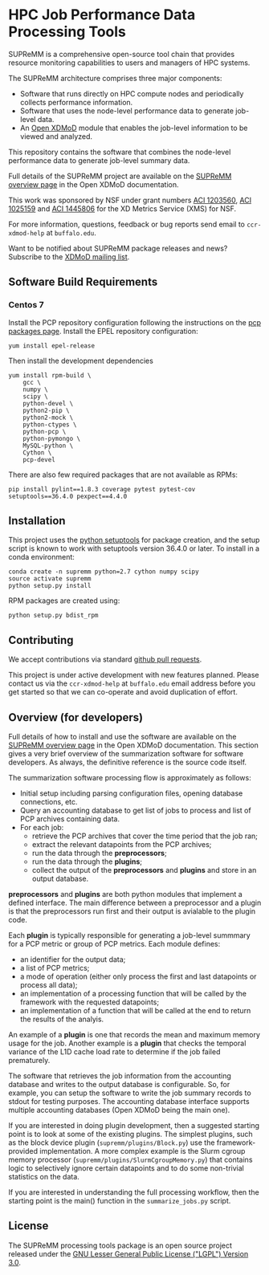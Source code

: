 HPC Job Performance Data Processing Tools
========================

SUPReMM is a comprehensive open-source tool chain that provides resource
monitoring capabilities to users and managers of HPC systems.

The SUPReMM architecture comprises three major components:

* Software that runs directly on HPC compute nodes and periodically collects performance information.
* Software that uses the node-level performance data to generate job-level data.
* An [Open XDMoD][xdmod] module that enables the job-level information to be viewed and analyzed.

This repository contains the software that combines the node-level performance
data to generate job-level summary data.

Full details of the SUPReMM project are available on the [SUPReMM overview page][supremm]
in the Open XDMoD documentation.

This work was sponsored by NSF under grant numbers
[ACI 1203560][nsf-1203560], [ACI 1025159][nsf-1025159] and [ACI 1445806][nsf-1445806] for the XD Metrics Service (XMS) for NSF.

For more information, questions, feedback or bug reports send email to
`ccr-xdmod-help` at `buffalo.edu`.

Want to be notified about SUPReMM package releases and news? Subscribe to the
[XDMoD mailing list][listserv].

Software Build Requirements 
---------------------------

### Centos 7

Install the PCP repository configuration following the instructions on the [pcp packages
page][pcpbintray]. Install the EPEL repository configuration:

    yum install epel-release

Then install the development dependencies

    yum install rpm-build \
        gcc \
        numpy \
        scipy \
        python-devel \
        python2-pip \
        python2-mock \
        python-ctypes \
        python-pcp \
        python-pymongo \
        MySQL-python \
        Cython \
        pcp-devel

There are also few required packages that are not available as RPMs:

    pip install pylint==1.8.3 coverage pytest pytest-cov setuptools==36.4.0 pexpect==4.4.0

Installation
------------

This project uses the [python setuptools][pydist] for package creation, and
the setup script is known to work with setuptools version 36.4.0 or later.
To install in a conda environment:

    conda create -n supremm python=2.7 cython numpy scipy
    source activate supremm
    python setup.py install 

RPM packages are created using:

    python setup.py bdist_rpm


Contributing
------------

We accept contributions via standard [github pull requests][ghpr].

This project is under active development with new features planned.
Please contact us via the `ccr-xdmod-help` at `buffalo.edu` email address
before you get started so that we can co-operate and avoid duplication of effort.

Overview (for developers)
-------------------------

Full details of how to install and use the software are available on the
[SUPReMM overview page][supremm] in the Open XDMoD documentation. This section
gives a very brief overview of the summarization software for software
developers. As always, the definitive reference is the source code itself.

The summarization software processing flow is approximately as follows:

- Initial setup including parsing configuration files, opening database connections, etc.
- Query an accounting database to get list of jobs to process and list of PCP archives containing data.
- For each job:
    - retrieve the PCP archives that cover the time period that the job ran;
    - extract the relevant datapoints from the PCP archives;
    - run the data through the **preprocessors**;
    - run the data through the **plugins**;
    - collect the output of the **preprocessors** and **plugins** and store in an output database.

**preprocessors** and **plugins** are both python modules that implement a
defined interface. The main difference between a preprocessor and a plugin is
that the preprocessors run first and their output is avialable to the plugin
code.

Each **plugin** is typically responsible for generating a job-level summmary for a PCP metric or group of PCP metrics. Each module
defines:
- an identifier for the output data;
- a list of PCP metrics;
- a mode of operation (either only process the first and last datapoints or process all data);
- an implementation of a processing function that will be called by the framework with the requested datapoints;
- an implementation of a function that will be called at the end to return the results of the analyis.

An example of a **plugin** is one that records the mean and maximum memory
usage for the job. Another example is a **plugin** that checks the temporal
variance of the L1D cache load rate to determine if the job failed prematurely.

The software that retrieves the job information from the accounting database
and writes to the output database is configurable. So, for example, you can
setup the software to write the job summary records to stdout for testing
purposes. The accounting database interface supports multiple accounting
databases (Open XDMoD being the main one).

If you are interested in doing plugin development, then a suggested starting
point is to look at some of the existing plugins. The simplest plugins, such as
the block device plugin (`supremm/plugins/Block.py`) use the framework-provided
implementation. A more complex example is the Slurm cgroup memory processor
(`supremm/plugins/SlurmCgroupMemory.py`) that contains logic to selectively
ignore certain datapoints and to do some non-trivial statistics on the data. 

If you are interested in understanding the full processing workflow, then the
starting point is the main() function in the `summarize_jobs.py` script.

License
-------

The SUPReMM processing tools package is an open source project released under
the [GNU Lesser General Public License ("LGPL") Version 3.0][lgpl3].

[lgpl3]:      http://www.gnu.org/licenses/lgpl-3.0.txt
[xdmod]:      http://xdmod.sourceforge.net/
[supremm]:    http://xdmod.sourceforge.net/supremm-overview.html
[nsf-1203560]:http://www.nsf.gov/awardsearch/showAward?AWD_ID=1203560
[nsf-1025159]:http://www.nsf.gov/awardsearch/showAward?AWD_ID=1025159
[nsf-1445806]:http://www.nsf.gov/awardsearch/showAward?AWD_ID=1445806
[listserv]:   http://listserv.buffalo.edu/cgi-bin/wa?SUBED1=ccr-xdmod-list&A=1
[ghpr]:       https://help.github.com/articles/using-pull-requests/
[pydist]:     https://setuptools.readthedocs.io/en/latest/
[pcpbintray]: https://bintray.com/pcp/
